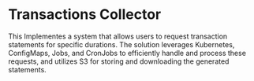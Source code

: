 # Transactions Collector
This Implementes a system that allows users to request transaction statements for specific durations.
The solution leverages Kubernetes, ConfigMaps, Jobs, and CronJobs to efficiently handle and process these requests, and utilizes S3 for storing and downloading the generated statements.
